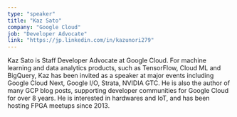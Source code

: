 ```yaml
---
type: "speaker"
title: "Kaz Sato"
company: "Google Cloud"
job: "Developer Advocate"
link: "https://jp.linkedin.com/in/kazunori279"
---
```


Kaz Sato is Staff Developer Advocate at Google Cloud. For machine learning and data analytics products, such as TensorFlow, Cloud ML and BigQuery, Kaz has been invited as a speaker at major events including Google Cloud Next, Google I/O, Strata, NVIDIA GTC. He is also the author of many GCP blog posts, supporting developer communities for Google Cloud for over 8 years. He is interested in hardwares and IoT, and has been hosting FPGA meetups since 2013.